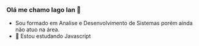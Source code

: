 ### Olá me chamo Iago Ian 👋
- Sou formado em Analise e Desenvolvimento de Sistemas porém ainda não atuo na área.
- 🌱 Estou estudando Javascript

